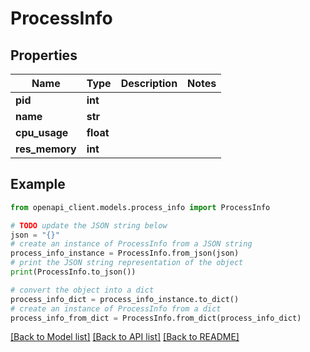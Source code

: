 # ProcessInfo


## Properties

Name | Type | Description | Notes
------------ | ------------- | ------------- | -------------
**pid** | **int** |  | 
**name** | **str** |  | 
**cpu_usage** | **float** |  | 
**res_memory** | **int** |  | 

## Example

```python
from openapi_client.models.process_info import ProcessInfo

# TODO update the JSON string below
json = "{}"
# create an instance of ProcessInfo from a JSON string
process_info_instance = ProcessInfo.from_json(json)
# print the JSON string representation of the object
print(ProcessInfo.to_json())

# convert the object into a dict
process_info_dict = process_info_instance.to_dict()
# create an instance of ProcessInfo from a dict
process_info_from_dict = ProcessInfo.from_dict(process_info_dict)
```
[[Back to Model list]](../README.md#documentation-for-models) [[Back to API list]](../README.md#documentation-for-api-endpoints) [[Back to README]](../README.md)


